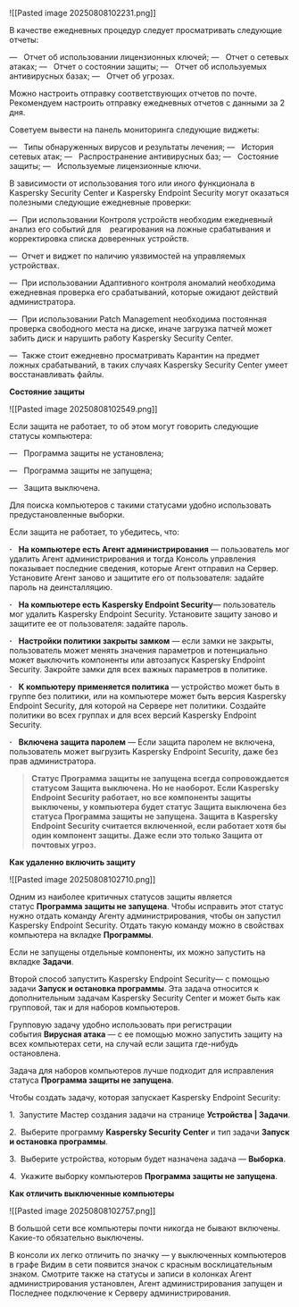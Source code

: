 
![[Pasted image 20250808102231.png]]

В качестве ежедневных процедур следует просматривать следующие отчеты:

—   Отчет об использовании лицензионных ключей;
—   Отчет о сетевых атаках;
—   Отчет о состоянии защиты;
—   Отчет об используемых антивирусных базах;
—   Отчет об угрозах.

Можно настроить отправку соответствующих отчетов по почте. Рекомендуем настроить отправку ежедневных отчетов с данными за 2 дня.

Советуем вывести на панель мониторинга следующие виджеты:

—   Типы обнаруженных вирусов и результаты лечения;
—   История сетевых атак;
—   Распространение антивирусных баз;
—   Состояние защиты;
—   Используемые лицензионные ключи.

В зависимости от использования того или иного функционала в Kaspersky Security Center и Kaspersky Endpoint Security могут оказаться полезными следующие ежедневные проверки:

—  При использовании Контроля устройств необходим ежедневный анализ его событий для    реагирования на ложные срабатывания и корректировка списка доверенных устройств.

—  Отчет и виджет по наличию уязвимостей на управляемых устройствах.

—  При использовании Адаптивного контроля аномалий необходима ежедневная проверка его срабатываний, которые ожидают действий администратора.

—  При использовании Patch Management необходима постоянная проверка свободного места на диске, иначе загрузка патчей может забить диск и нарушить работу Kaspersky Security Center.

—  Также стоит ежедневно просматривать Карантин на предмет ложных срабатываний, в таких случаях Kaspersky Security Center умеет восстанавливать файлы.

**Состояние защиты**

![[Pasted image 20250808102549.png]]

Если защита не работает, то об этом могут говорить следующие статусы компьютера:  

—   Программа защиты не установлена;

—   Программа защиты не запущена;

—   Защита выключена.

Для поиска компьютеров с такими статусами удобно использовать предустановленные выборки.

Если защита не работает, то убедитесь, что:

**·**   **На компьютере есть Агент администрирования** — пользователь мог удалить Агент администрирования и тогда Консоль управления показывает последние сведения, которые Агент отправил на Сервер. Установите Агент заново и защитите его от пользователя: задайте пароль на деинсталляцию.

**·**   **На компьютере есть Kaspersky Endpoint Security**— пользователь мог удалить Kaspersky Endpoint Security. Установите защиту заново и защитите ее от пользователя: задайте пароль.

**·**   **Настройки политики закрыты замком** — если замки не закрыты, пользователь может менять значения параметров и потенциально может выключить компоненты или автозапуск Kaspersky Endpoint Security. Закройте замки для всех важных параметров в политике.

**·**   **К компьютеру применяется политика** — устройство может быть в группе без политики, или на компьютере может быть версия Kaspersky Endpoint Security, для которой на Сервере нет политики. Создайте политики во всех группах и для всех версий Kaspersky Endpoint Security.

**·**   **Включена защита паролем** — Если защита паролем не включена, пользователь может выгрузить Kaspersky Endpoint Security, даже без прав администратора.

> **Статус Программа защиты не запущена всегда сопровождается статусом Защита выключена.  Но не наоборот. Если Kaspersky Endpoint Security работает, но все компоненты защиты выключены, у компьютера будет статус Защита выключена без статуса Программа защиты не запущена. Защита в Kaspersky Endpoint Security считается включенной, если работает хотя бы один компонент защиты. Даже если это только Защита от почтовых угроз.**

**Как удаленно включить защиту**

![[Pasted image 20250808102710.png]]

Одним из наиболее критичных статусов защиты является статус **Программа защиты не запущена**. Чтобы исправить этот статус нужно отдать команду Агенту администрирования, чтобы он запустил Kaspersky Endpoint Security. Отдать такую команду можно в свойствах компьютера на вкладке **Программы**.

Если не запущены отдельные компоненты, их можно запустить на вкладке **Задачи**.

Второй способ запустить Kaspersky Endpoint Security— с помощью задачи **Запуск и остановка программы**. Эта задача относится к дополнительным задачам Kaspersky Security Center и может быть как групповой, так и для наборов компьютеров.

Групповую задачу удобно использовать при регистрации события **Вирусная атака** — с ее помощью можно запустить защиту на всех компьютерах сети, на случай если защита где-нибудь остановлена.

Задача для наборов компьютеров лучше подходит для исправления статуса **Программа защиты не запущена**.

Чтобы создать задачу, которая запускает Kaspersky Endpoint Security:

1.  Запустите Мастер создания задачи на странице **Устройства | Задачи**.

2.  Выберите программу **Kaspersky Security Center** и тип задачи **Запуск и остановка программы**.

3.  Выберите устройства, которым будет назначена задача — **Выборка**.

4.  Укажите выборку компьютеров **Программа защиты не запущена**.

**Как отличить выключенные компьютеры**

![[Pasted image 20250808102757.png]]

В большой сети все компьютеры почти никогда не бывают включены. Какие-то обязательно выключены.

В консоли их легко отличить по значку — у выключенных компьютеров в графе Видим в сети появится значок с красным восклицательным знаком. Смотрите также на статусы и записи в колонках Агент администрирования установлен, Агент администрирования запущен и Последнее подключение к Серверу администрирования.


